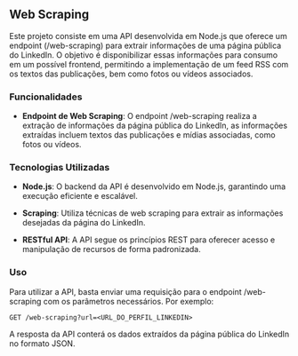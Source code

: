 ## Web Scraping

Este projeto consiste em uma API desenvolvida em Node.js que oferece um endpoint (/web-scraping) para extrair informações de uma página pública do LinkedIn. O objetivo é disponibilizar essas informações para consumo em um possível frontend, permitindo a implementação de um feed RSS com os textos das publicações, bem como fotos ou vídeos associados.

### Funcionalidades

- **Endpoint de Web Scraping**: O endpoint /web-scraping realiza a extração de informações da página pública do LinkedIn, as informações extraídas incluem textos das publicações e mídias associadas, como fotos ou vídeos.

### Tecnologias Utilizadas

- **Node.js**: O backend da API é desenvolvido em Node.js, garantindo uma execução eficiente e escalável.
  
- **Scraping**: Utiliza técnicas de web scraping para extrair as informações desejadas da página do LinkedIn.
  
- **RESTful API**: A API segue os princípios REST para oferecer acesso e manipulação de recursos de forma padronizada.

### Uso

Para utilizar a API, basta enviar uma requisição para o endpoint /web-scraping com os parâmetros necessários. Por exemplo:

```
GET /web-scraping?url=<URL_DO_PERFIL_LINKEDIN>
```

A resposta da API conterá os dados extraídos da página pública do LinkedIn no formato JSON.
